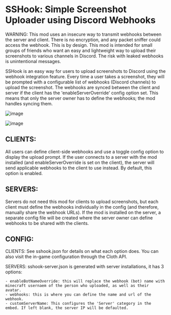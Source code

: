 # SSHook: Simple Screenshot Uploader using Discord Webhooks

WARNING: This mod uses an insecure way to transmit webhooks between the server and client. There is no encryption, and any packet sniffer could access the webhook. This is by design. This mod is intended for small groups of friends who want an easy and lightweight way to upload their screenshots to various channels in Discord. The risk with leaked webhooks is unintentional messages.

SSHook is an easy way for users to upload screenshots to Discord using the webhook integration feature. Every time a user takes a screenshot, they will be prompted with a configurable list of webhooks (Discord channels) to upload the screenshot. The webhooks are synced between the client and server if the client has the 'enableServerOverride' config option set. This means that only the server owner has to define the webhooks; the mod handles syncing them. 

![image](https://github.com/user-attachments/assets/2f5aa09a-eead-4c89-8ba1-ef5019241667)

![image](https://github.com/user-attachments/assets/25a6b54a-35b3-4c4f-939a-0687ae5e71d4)


## CLIENTS:
  
  All users can define client-side webhooks and use a toggle config option to display the upload prompt. If the user connects to a server with the mod installed (and enableServerOverride is set on the client), the server will send applicable webhooks to the client to use instead. By default, this option is enabled.

## SERVERS:
  
  Servers do not need this mod for clients to upload screenshots, but each client must define the webhooks individually in the config (and therefore, manually share the webhook URLs). 
  If the mod is installed on the server, a separate config file will be created where the server owner can define webhooks to be shared with the clients.

## CONFIG:
  
  CLIENTS: See sshook.json for details on what each option does. You can also visit the in-game configuration through the Cloth API.
  
  SERVERS: sshook-server.json is generated with server installations, it has 3 options:
  
    - enableBotNameOverride: this will replace the webhook (bot) name with minecraft usernaem of the person who uploaded, as well as their avatar.
    - webhooks: this is where you can define the name and url of the webhook.
    - customServerName: This configures the 'Server' category in the embed. If left blank, the server IP will be defaulted.
